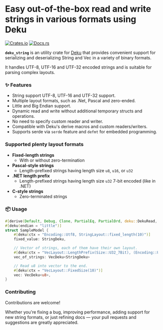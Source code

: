 # Easy out-of-the-box read and write strings in various formats using Deku

[![Crates.io](https://img.shields.io/crates/v/deku_string.svg)](https://crates.io/crates/deku_string)
[![Docs.rs](https://docs.rs/deku_string/badge.svg)](https://docs.rs/deku_string)

**`deku_string`** is an utility crate for [Deku](https://docs.rs/deku) that provides convenient support
for serializing and deserializing String and Vec in a variety of binary formats.

It handles UTF-8, UTF-16 and UTF-32 encoded strings and is suitable for parsing complex layouts.

### ✨ Features

* String support UTF-8, UTF-16 and UTF-32 support.
* Multiple layout formats, such as .Net, Pascal and zero-ended.
* Little and Big Endian support.
* Dynamic read and write without additional temporary structs and operations.
* No need to specify custom reader and writer.
* Compatible with Deku's derive macros and custom readers/writers.
* Supports serde via `serde` feature and `defmt` for embedded programming.

### Supported plenty layout formats

* **Fixed-length strings**
  * With or without zero-termination
* **Pascal-style strings**
  * Length-prefixed strings having length size `u8`, `u16`, or `u32`
* **.NET length prefix**
  * Length-prefixed strings having length size `u32` 7-bit encoded (like in .NET)
* **C-style strings**
  * Zero-terminated strings

### 📦 Usage

```rust
#[derive(Default, Debug, Clone, PartialEq, PartialOrd, deku::DekuRead, deku::DekuWrite)]
#[deku(endian = "little")]
struct SampleModel {
    #[deku(ctx = "Encoding::Utf8, StringLayout::fixed_length(10)")]
    fixed_value: StringDeku,

    // Vector of strings, each of them have their own layout.
    #[deku(ctx = "VecLayout::LengthPrefix(Size::U32_7Bit), (Encoding::Utf8, StringLayout::LengthPrefix(Size::U8))")]
    vec_of_strings: VecDeku<StringDeku>

    // Read u8 into vector to the end.
    #[deku(ctx = "VecLayout::FixedSize(10)")]
    vec: VecDeku<u8>,
}
```

### Contributing

Contributions are welcome!

Whether you're fixing a bug, improving performance, adding support for new string formats, or just refining docs — your pull requests and suggestions are greatly appreciated.

